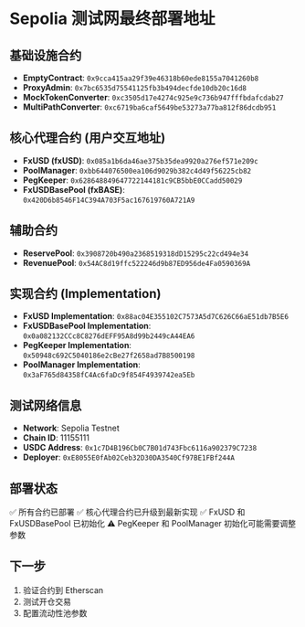 # Sepolia 测试网最终部署地址

## 基础设施合约
- **EmptyContract**: `0x9cca415aa29f39e46318b60ede8155a7041260b8`
- **ProxyAdmin**: `0x7bc6535d75541125fb3b494decfde10db20c16d8`
- **MockTokenConverter**: `0xc3505d17e4274c925e9c736b947fffbdafcdab27`
- **MultiPathConverter**: `0xc6719ba6caf5649be53273a77ba812f86dcdb951`

## 核心代理合约 (用户交互地址)
- **FxUSD (fxUSD)**: `0x085a1b6da46ae375b35dea9920a276ef571e209c`
- **PoolManager**: `0xbb644076500ea106d9029b382c4d49f56225cb82`
- **PegKeeper**: `0x628648849647722144181c9CB5bbE0CCadd50029`
- **FxUSDBasePool (fxBASE)**: `0x420D6b8546F14C394A703F5ac167619760A721A9`

## 辅助合约
- **ReservePool**: `0x3908720b490a2368519318dD15295c22cd494e34`
- **RevenuePool**: `0x54AC8d19ffc522246d9b87ED956de4Fa0590369A`

## 实现合约 (Implementation)
- **FxUSD Implementation**: `0x88ac04E355102C7573A5d7C626C66aE51db7B5E6`
- **FxUSDBasePool Implementation**: `0x0a082132CCc8C8276dEFF95A8d99b2449cA44EA6`
- **PegKeeper Implementation**: `0x50948c692C5040186e2cBe27f2658ad7B8500198`
- **PoolManager Implementation**: `0x3aF765d84358fC4Ac6faDc9f854F4939742ea5Eb`

## 测试网络信息
- **Network**: Sepolia Testnet
- **Chain ID**: 11155111
- **USDC Address**: `0x1c7D4B196Cb0C7B01d743Fbc6116a902379C7238`
- **Deployer**: `0xE8055E0fAb02Ceb32D30DA3540Cf97BE1FBf244A`

## 部署状态
✅ 所有合约已部署
✅ 核心代理合约已升级到最新实现
✅ FxUSD 和 FxUSDBasePool 已初始化
⚠️  PegKeeper 和 PoolManager 初始化可能需要调整参数

## 下一步
1. 验证合约到 Etherscan
2. 测试开仓交易
3. 配置流动性池参数
